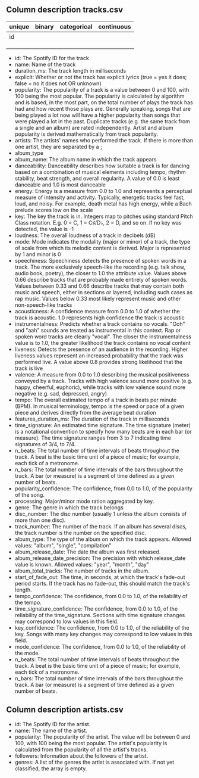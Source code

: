 ## Column description tracks.csv


| unique | binary | categorical | continuous |
| ------ | ------ | ----------- | ---------- |
| id     |        |             |            |
|        |        |             |            |
|        |        |             |            |
|        |        |             |            |



- id: 				The Spotify ID for the track
- name: 			Name of the track
- duration_ms: 			The track length in milliseconds
- explicit: 			Whether or not the track has explicit lyrics (true = yes it does; false = no it does not OR unknown)
- popularity: 			The popularity of a track is a value between 0 and 100, with 100 being the most popular. The popularity is calculated 
					by algorithm and is based, in the most part, on the total number of plays the track has had and how recent 
					those plays are. Generally speaking, songs that are being played a lot now will have a higher popularity 
					than songs that were played a lot in the past. Duplicate tracks (e.g. the same track from a single and an album) 
					are rated independently. Artist and album popularity is derived mathematically from track popularity.
- artists: 			The artists' names who performed the track. If there is more than one artist, they are separated by a ;
- album_type
- album_name: 	 		The album name in which the track appears
- danceability: 		Danceability describes how suitable a track is for dancing based on a combination of musical elements including tempo, 
					rhythm stability, beat strength, and overall regularity. A value of 0.0 is least danceable and 1.0 is most danceable    
- energy: 			Energy is a measure from 0.0 to 1.0 and represents a perceptual measure of intensity and activity. Typically, energetic 
					tracks feel fast, loud, and noisy. For example, death metal has high energy, while a Bach prelude scores low on the scale
- key:				The key the track is in. Integers map to pitches using standard Pitch Class notation. 
					E.g. 0 = C, 1 = C♯/D♭, 2 = D, and so on. If no key was detected, the value is -1
- loudness: 			The overall loudness of a track in decibels (dB)
- mode:				Mode indicates the modality (major or minor) of a track, the type of scale from which its melodic content is derived. 
					Major is represented by 1 and minor is 0
- speechiness: 			Speechiness detects the presence of spoken words in a track. The more exclusively speech-like the 
					recording (e.g. talk show, audio book, poetry), the closer to 1.0 the attribute value. Values above 0.66
					describe tracks that are probably made entirely of spoken words. Values between 0.33 and 0.66 describe
					tracks that may contain both music and speech, either in sections or layered, including such cases as rap music. 
					Values below 0.33 most likely represent music and other non-speech-like tracks
- acousticness:			A confidence measure from 0.0 to 1.0 of whether the track is acoustic. 1.0 represents high confidence the track is acoustic
- instrumentalness:		Predicts whether a track contains no vocals. "Ooh" and "aah" sounds are treated as instrumental in this context. 
					Rap or spoken word tracks are clearly "vocal". The closer the instrumentalness value is to 1.0, 
					the greater likelihood the track contains no vocal content
- liveness:			Detects the presence of an audience in the recording. Higher liveness values represent an increased probability that 
					the track was performed live. A value above 0.8 provides strong likelihood that the track is live
- valence:			A measure from 0.0 to 1.0 describing the musical positiveness conveyed by a track. 
					Tracks with high valence sound more positive (e.g. happy, cheerful, euphoric), while tracks with low valence sound more
					negative (e.g. sad, depressed, angry)
- tempo:			The overall estimated tempo of a track in beats per minute (BPM). In musical terminology, tempo is the speed or 
					pace of a given piece and derives directly from the average beat duration
- features_duration_ms: 	The duration of the track in milliseconds
- time_signature:		An estimated time signature. The time signature (meter) is a notational convention to specify how many beats 
					are in each bar (or measure). The time signature ranges from 3 to 7 indicating time signatures of 3/4, to 7/4.
- n_beats:			The total number of time intervals of beats throughout the track. A beat is the basic time unit of a piece of music; 
					for example, each tick of a metronome.
- n_bars:			The total number of time intervals of the bars throughout the track. A bar (or measure) is a segment of time defined
					as a given number of beats.
- popularity_confidence: 	The confidence, from 0.0 to 1.0, of the popularity of the song.
- processing: 			Major/minor mode ration aggregated by key.
- genre:			The genre in which the track belongs
- disc_number:			The disc number (usually 1 unless the album consists of more than one disc).
- track_number: 		The number of the track. If an album has several discs, the track number is the number on the specified disc.
- album_type:			The type of the album on which the track appears. Allowed values: "album", "single", "compilation"
- album_release_date: 		The date the album was first released.
- album_release_date_precision:	The precision with which release_date value is known. Allowed values: "year", "month", "day"
- album_total_tracks: 		The number of tracks in the album.
- start_of_fade_out: 		The time, in seconds, at which the track's fade-out period starts. If the track has no fade-out, this should match the track's length.
- tempo_confidence: 		The confidence, from 0.0 to 1.0, of the reliability of the tempo.
- time_signature_confidence: 	The confidence, from 0.0 to 1.0, of the reliability of the time_signature. Sections with time signature changes may correspond to low values in this field.
- key_confidence: 		The confidence, from 0.0 to 1.0, of the reliability of the key. Songs with many key changes may correspond to low values in this field.
- mode_confidence: 		The confidence, from 0.0 to 1.0, of the reliability of the mode.
- n_beats: 			The total number of time intervals of beats throughout the track. A beat is the basic time unit of a piece of music; for example, each tick of a metronome.
- n_bars: 			The total number of time intervals of the bars throughout the track. A bar (or measure) is a segment of time defined as a given number of beats.

## Column description artists.csv

- id:  			The Spotify ID for the artist.
- name: 		The name of the artist.
- popularity: 		The popularity of the artist. The value will be between 0 and 100, with 100 being the most popular. The artist's popularity is calculated from the popularity of all the artist's tracks.
- followers:		Information about the followers of the artist.
- genres: 		A list of the genres the artist is associated with. If not yet classified, the array is empty.


